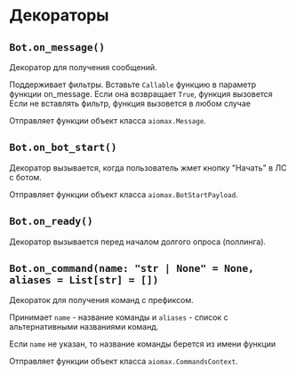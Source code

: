 # Декораторы

## `Bot.on_message()`

Декоратор для получения сообщений.

Поддерживает фильтры. Вставьте `Callable` функцию в параметр функции on_message. Если она возвращает `True`, функция вызовется
Если не вставлять фильтр, функция вызовется в любом случае

Отправляет функции объект класса `aiomax.Message`.

## `Bot.on_bot_start()`

Декоратор вызывается, когда пользователь жмет кнопку "Начать" в ЛС с ботом.

Отправляет функции объект класса `aiomax.BotStartPayload`.

## `Bot.on_ready()`

Декоратор вызывается перед началом долгого опроса (поллинга).

## `Bot.on_command(name: "str | None" = None, aliases = List[str] = [])`

Декораток для получения команд с префиксом.

Принимает `name` - название команды и `aliases` - список с альтернативными названиями команд.

Если `name` не указан, то название команды берется из имени функции

Отправляет функции объект класса `aiomax.CommandsContext`.
